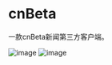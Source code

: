 # cnBeta
一款cnBeta新闻第三方客户端。

![image](https://github.com/hudyseu/cnBeta/blob/master/screenshots/Camera%20Roll%2020160623%20161919.png)
![image](https://github.com/hudyseu/cnBeta/blob/master/screenshots/Camera%20Roll%2020160623%20161918.png)
